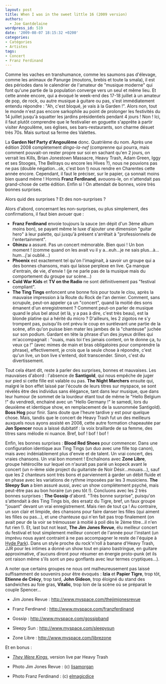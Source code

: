 ```yaml
---
layout: post
title: When I was in the sweet little 16 (2009 version)
authors:
  - Joe Gantdelaine
wordpress_id: 519
date: '2009-08-07 18:15:32 +0200'
categories:
- Catégories
- Artistes
tags:
- Concert
- Franz Ferdinand
---
```

Comme les vaches en transhumance, comme les saumons pas d'élevage, comme les animaux de Panurge (moutons, brebis et toute la smala), il est des périodes dans le calendrier de l'amateur de "musique moderne" qui font qu'une partie de la population converge vers un seul et même lieu.
Et cette année encore, qui a évoqué le week-end des 17-18 juillet à un amateur de pop, de rock, ou autre musique à guitare ou pas, s'est immédiatement entendu répondre : "Ah, c'est bloqué, je vais à la Garden !". Alors non, tout le monde n'est pas encore sarkophile au point de prolonger les festivités du 14 juillet jusqu'à squatter les jardins présidentiels pendant 4 jours ! Non ! Ici, il faut plutôt comprendre que le festivalier en goguette s'apprête à partir visiter Angoulême, ses églises, ses bars-restaurants, son charme désuet très 70s. Mais surtout sa ferme des Valettes.

La __Garden Nef Party d'Angoulême__ donc. Quatrième du nom. Après une édition 2008 complètement *dingo-la-nef* (comprenne qui pourra, mais comment pouvait-on rester propre sur soi en sachant qu'en 2 jours, on verrait les Kills, Brian Jonestown Massacre, Heavy Trash, Adam Green, Iggy et ses Stooges, The Bellrays ou encore les Hives ?), nous ne pouvions pas ne pas (double négation…ok, c'est bon !) nous rendre en Charentes cette année encore. Cependant, il faut le préciser, sur le papier, ça sonnait moins bien quand même ! Hormis __Franz Ferdinand__, avouons-le, on n'attendait pas grand-chose de cette édition. Enfin si ! On attendait de bonnes, voire très bonnes surprises.

Alors quid des surprises ? Et des non-surprises ?

Alors d'abord, concernant les non-surprises, ou plus simplement, des confirmations, il faut bien avouer que :
- __Franz Ferdinand__ envoie toujours la sauce (en dépit d'un 3ème album moins bon), se payant même le luxe d'ajouter une dimension "guitar hero" à leur palette, qui jusqu'à présent s'arrêtait à "professionnels de l'entertainment".
- __Ghinzu__ a assuré. Pas un concert mémorable. Bien quoi ! Un bon moment ! (comme quand on les avait vu il y a…euh…je ne sais plus…à…hum…j'ai oublié…)
- __Phoenix__ est exactement tel qu'on l'imaginait, à savoir un groupe qui a des bonnes chansons, mais qui laisse perplexe en live. Ça manque d'entrain, de vie, d'envie ! (je ne parle pas de la musique mais du comportement du groupe sur scène…)
- __Cold War Kids__ et __TV on the Radio__ ne sont définitivement pas "festival compliant".
- __The Ting Tings__ enfoncent une bonne fois pour toute le clou, après la mauvaise impression à la Route du Rock de l'an dernier. Comment, sans scrupule, peut-on appeler ça un "concert", quand la moitié des sons émanent d'un enregistrement ? Comment peut-on parler de musique quand le plus bel atout (et là, y a pas à dire, c'est très beau), est la blonde platine qui a hérité du micro ? D'ailleurs, les 2 zigotos ne s'y trompent pas, puisqu'ils ont prévu le coup en surélevant une partie de la scène, afin qu'on puisse bien mater les jambes de la "chanteuse" juchée sur son podium. Gardant en tête la phrase d'un des joyeux drilles qui m'accompagnait : "ouais, mais toi t'es jamais content, on te donne ça, tu veux ça !" (avec mimes de main et bras obligatoires pour comprendre la phrase), effectivement, je crois que la seule chose à répondre, c'est qu'un live, un bon live s'entend, doit transcender. Sinon, c'est du divertissement.

<img332>

Tout cela étant dit, reste à parler des surprises, bonnes et mauvaises. Les mauvaises d'abord : l'absence de __Santigold__, qui nous empêche de juger sur pied si cette fille est valable ou pas. __The Night Marchers__ ensuite qui, malgré le bon effet laissé par l'écoute de leurs titres sur myspace, se sont révélés être des individus sans élégance, tant dans leur musique, que dans leur humour (le sommet de la lourdeur étant tout de même le "Hello Belgium !" du vendredi, enchainé avec un "Hello Germany !" le samedi, lors du deuxième et identique show, en remplacement de la susnommée Santigold). __Boss Hog__ pour finir. Sans doute que l'heure tardive y est pour quelque chose. Mais, tandis que le concert de Heavy Trash fut un des meilleurs auxquels nous ayons assisté en 2008, cette autre formation chapeautée par __Jon Spencer__ nous a laissé dubitatif : la voix braillarde de sa femme, des titres sans mélodie ni nuance. Bref, bof ! bof ! bof !

Enfin, les bonnes surprises : __Blood Red Shoes__ pour commencer. Dans une configuration identique aux Ting Tings (un duo avec une fille top canon), mais avec indéniablement plus d'envie et de talent. Un vrai concert, des vraies chansons. Un vrai bon moment ! Enchaînons avec __Zone Libre__, groupe hétéroclite sur lequel on n'aurait pas parié un kopeck avant le concert (un n-ième side project du guitariste de Noir Désir…mouais…), sauf que les 2 chanteurs sont très bons et parviennent à garder un débit fluide et en phase avec les variations de rythme imposées par les 3 musiciens. __The Sleepy Sun__ a bien assuré aussi, avec un show complètement psyché, mais peut-être pas au bon horaire (un peu tôt !). Concluons avec les 2 très bonnes surprises : __The Gossip__ d'abord. "Très bonne surprise", puisqu'on s'attendait à des Ting Tings bis, des ersatz du Tigre, bref, un faux groupe "jouant" devant un vrai enregistrement. Mais rien de tout ça ! Au contraire, un son clair et limpide, des chansons pour faire danser les filles (qui aiment les filles ou pas…), et une chanteuse qui n'en fait pas trop finalement (on avait peur de la voir se trémousser à moitié à poil dès le 2ème titre…il n'en fut rien !). Et, last but not least, __The Jim Jones Revue__, élu meilleur concert du festival et tout simplement meilleur concert de l'année pour l'instant (un imprévu nous ayant contraint à ne pas accompagner le reste de l'équipe à [Hyde Park](http://deadrooster.org/Hand-in-hand-through-their-Hyde)). Dans un style proche du rock'n'roll à banane d'Heavy Trash, JJR pour les intimes a donné un show tout en piano bastringue, en guitare approximative, d'aucuns diront pour résumer en énergie proto-punk (et ils ont raison même s'ils sont un peu gonflants avec leur termes cryptiques…).

A noter que certains groupes ne nous ont malheureusement pas laissé suffisamment de souvenirs pour être évoqués : __Izia__ et __Papier Tigre__, trop tôt, __Etienne de Crécy__, trop tard, __John Gideon__, trop éloigné du stand des sandwiches au foie gras, __Vitalic__, trop loin de la scène où se préparait le couple Spencer…

- Jim Jones Revue : http://www.myspace.com/thejimjonesrevue

- Franz Ferdinand : http://www.myspace.com/franzferdinand

- Gossip : http://www.myspace.com/gossipband

- Sleepy Sun : http://www.myspace.com/sleepysun

- Zone Libre : http://www.myspace.com/librezone


Et en bonus :

- *[They Were Kings](http://www.youtube.com/watch?v=THYoZGNQo0E)*, version live par Heavy Trash

- Photo Jim Jones Revue : (c) [lisamorgan](http://www.flickr.com/photos/lisamorgan/)
- Photo Franz Ferdinand : (c) [elmagicdice](http://www.flickr.com/photos/elmagicdice/)
